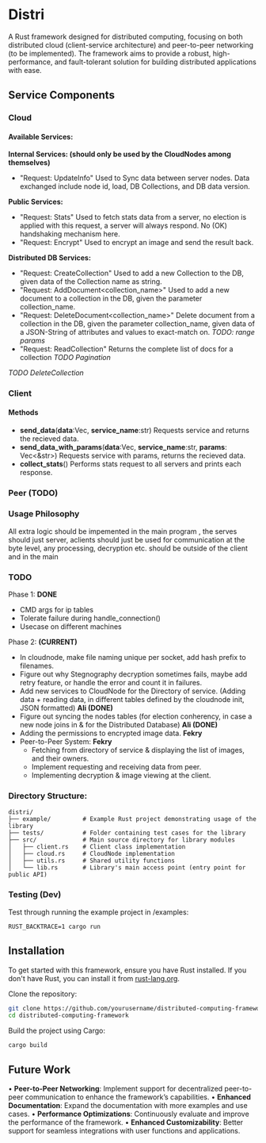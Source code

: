 # Distri
A Rust framework designed for distributed computing, focusing on both distributed cloud (client-service architecture) and peer-to-peer networking (to be implemented). The framework aims to provide a robust, high-performance, and fault-tolerant solution for building distributed applications with ease.


## Service Components

### Cloud
#### Available Services:
**Internal Services: (should only be used by the CloudNodes among themselves)**
- "Request: UpdateInfo"
    Used to Sync data between server nodes. Data exchanged include node id, load, DB Collections, and DB data version.

**Public Services:**
- "Request: Stats"
    Used to fetch stats data from a server, no election is applied with this request, a server will always respond. No (OK) handshaking mechanism here.
- "Request: Encrypt"
    Used to encrypt an image and send the result back.

**Distributed DB Services:**
- "Request: CreateCollection"
    Used to add a new Collection to the DB, given data of the Collection name as string.
- "Request: AddDocument<collection_name>"
    Used to add a new document to a collection in the DB, given the parameter collection_name.
- "Request: DeleteDocument<collection_name>"
    Delete document from a collection in the DB, given the parameter collection_name, given data of a JSON-String of attributes and values to exact-match on.
    *TODO: range params*
- "Request: ReadCollection"
    Returns the complete list of docs for a collection
    *TODO Pagination*

*TODO DeleteCollection*

### Client
#### Methods
- **send_data**(**data**:Vec<u8>, **service_name**:str)
    Requests service and returns the recieved data.
- **send_data_with_params**(**data**:Vec<u8>, **service_name**:str, **params**: Vec<&str>)
    Requests service with params, returns the recieved data.
- **collect_stats**()
    Performs stats request to all servers and prints each response.

### Peer (TODO)


### Usage Philosophy
All extra logic should be impemented in the main program , the serves should just server, aclients should just be used for communication at the byte level, any processing, decryption etc. should be outside of the client and in the main


### TODO
Phase 1: **DONE**
- CMD args for ip tables
- Tolerate failure during handle_connection()
- Usecase on different machines

Phase 2: **(CURRENT)**
- In cloudnode, make file naming unique per socket, add hash prefix to filenames.
- Figure out why Stegnography decryption sometimes fails, maybe add retry feature, or handle the error and count it in failures.
- Add new services to CloudNode for the Directory of service. (Adding data + reading data, in different tables defined by the cloudnode init, JSON formatted) **Ali   (DONE)**
- Figure out syncing the nodes tables (for election conherency, in case a new node joins in & for the Distributed Database) **Ali (DONE)** 
- Adding the permissions to encrypted image data. **Fekry**
- Peer-to-Peer System:
**Fekry**
    - Fetching from directory of service & displaying the list of images, and their owners.
    - Implement requesting and receiving data from peer.
    - Implementing decryption & image viewing at the client.




### Directory Structure:
```
distri/
├── example/         # Example Rust project demonstrating usage of the library
├── tests/           # Folder containing test cases for the library
├── src/             # Main source directory for library modules
│   ├── client.rs    # Client class implementation
│   ├── cloud.rs     # CloudNode implementation
│   ├── utils.rs     # Shared utility functions
│   └── lib.rs       # Library's main access point (entry point for public API)
```

### Testing (Dev)
Test through running the example project in /examples:
```
RUST_BACKTRACE=1 cargo run
```

## Installation

To get started with this framework, ensure you have Rust installed. If you don't have Rust, you can install it from [rust-lang.org](https://www.rust-lang.org/).

Clone the repository:

```bash
git clone https://github.com/yourusername/distributed-computing-framework.git
cd distributed-computing-framework
```
Build the project using Cargo:
```
cargo build
```


## Future Work

•	**Peer-to-Peer Networking**: Implement support for decentralized peer-to-peer communication to enhance the framework’s capabilities.
•	**Enhanced Documentation**: Expand the documentation with more examples and use cases.
•	**Performance Optimizations**: Continuously evaluate and improve the performance of the framework.
•	**Enhanced Customizability**: Better support for seamless integrations with user functions and applications.